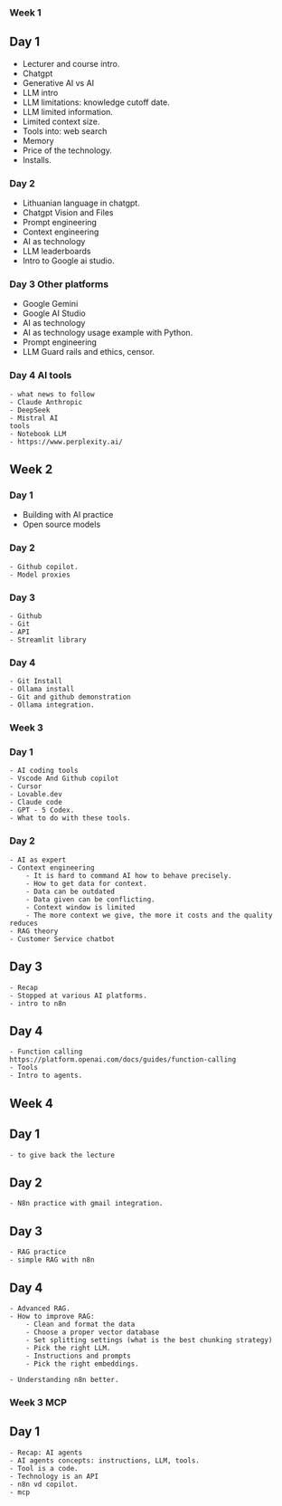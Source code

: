 ### Week 1

## Day 1
- Lecturer and course intro.
- Chatgpt
- Generative AI vs AI
- LLM intro
- LLM limitations: knowledge cutoff date.
- LLM limited information.
- Limited context size.
- Tools into: web search
- Memory
- Price of the technology.
- Installs.

### Day 2
- Lithuanian language in chatgpt.
- Chatgpt Vision and Files
- Prompt engineering
- Context engineering
- AI as technology
- LLM leaderboards
- Intro to Google ai studio.

### Day 3 Other platforms
- Google Gemini
- Google AI Studio
- AI as technology
- AI as technology usage example with Python.
- Prompt engineering
- LLM Guard rails and ethics, censor.

### Day 4 AI tools
    - what news to follow
    - Claude Anthropic
    - DeepSeek
    - Mistral AI
    tools
    - Notebook LLM
    - https://www.perplexity.ai/

## Week 2

### Day 1

   - Building with AI practice
   - Open source models

### Day 2

    - Github copilot.
    - Model proxies

### Day 3
    - Github
    - Git
    - API
    - Streamlit library

### Day 4
    - Git Install
    - Ollama install
    - Git and github demonstration
    - Ollama integration.

### Week 3

### Day 1
    - AI coding tools
    - Vscode And Github copilot
    - Cursor
    - Lovable.dev
    - Claude code
    - GPT - 5 Codex.
    - What to do with these tools.

### Day 2
    - AI as expert
    - Context engineering
        - It is hard to command AI how to behave precisely.
        - How to get data for context.
        - Data can be outdated
        - Data given can be conflicting.
        - Context window is limited
        - The more context we give, the more it costs and the quality reduces
    - RAG theory
    - Customer Service chatbot

## Day 3
    - Recap
    - Stopped at various AI platforms.
    - intro to n8n

## Day 4
    - Function calling
    https://platform.openai.com/docs/guides/function-calling
    - Tools
    - Intro to agents.

## Week 4

## Day 1

    - to give back the lecture

## Day 2
    - N8n practice with gmail integration.

## Day 3
    - RAG practice
    - simple RAG with n8n

## Day 4
    - Advanced RAG.
    - How to improve RAG:
        - Clean and format the data
        - Choose a proper vector database
        - Set splitting settings (what is the best chunking strategy)
        - Pick the right LLM.
        - Instructions and prompts
        - Pick the right embeddings.

    - Understanding n8n better.

### Week 3 MCP

## Day 1
    - Recap: AI agents
    - AI agents concepts: instructions, LLM, tools.
    - Tool is a code.
    - Technology is an API
    - n8n vd copilot.
    - mcp





